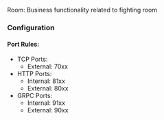 Room: Business functionality related to fighting room

### Configuration
#### Port Rules:
* TCP Ports:
	* External: 70xx
* HTTP Ports:
	* Internal: 81xx
	* External: 80xx
* GRPC Ports:
	* Internal: 91xx
	* External: 90xx
